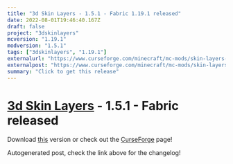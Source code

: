 ```yaml
---
title: "3d Skin Layers - 1.5.1 - Fabric 1.19.1 released"
date: 2022-08-01T19:46:40.167Z
draft: false
project: "3dskinlayers"
mcversion: "1.19.1"
modversion: "1.5.1"
tags: ["3dskinlayers", "1.19.1"]
externalurl: "https://www.curseforge.com/minecraft/mc-mods/skin-layers-3d/files/3911580"
externalpost: "https://www.curseforge.com/minecraft/mc-mods/skin-layers-3d/files/3911580"
summary: "Click to get this release"
---
```

# [3d Skin Layers](/project/3dskinlayers) - 1.5.1 - Fabric released
Download [this](https://www.curseforge.com/minecraft/mc-mods/skin-layers-3d/files/3911580) version or check out the [CurseForge](https://www.curseforge.com/minecraft/mc-mods/skin-layers-3d) page!

Autogenerated post, check the link above for the changelog!
